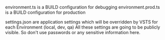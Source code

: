 environment.ts is a BUILD configuration for debugging
environment.prod.ts is a BUILD configuration for production

settings.json are application settings which will be overridden by VSTS for each Environment (local, dev, qa)
	All these settings are going to be publicly visible. So don't use passwords or any sensitive information here.